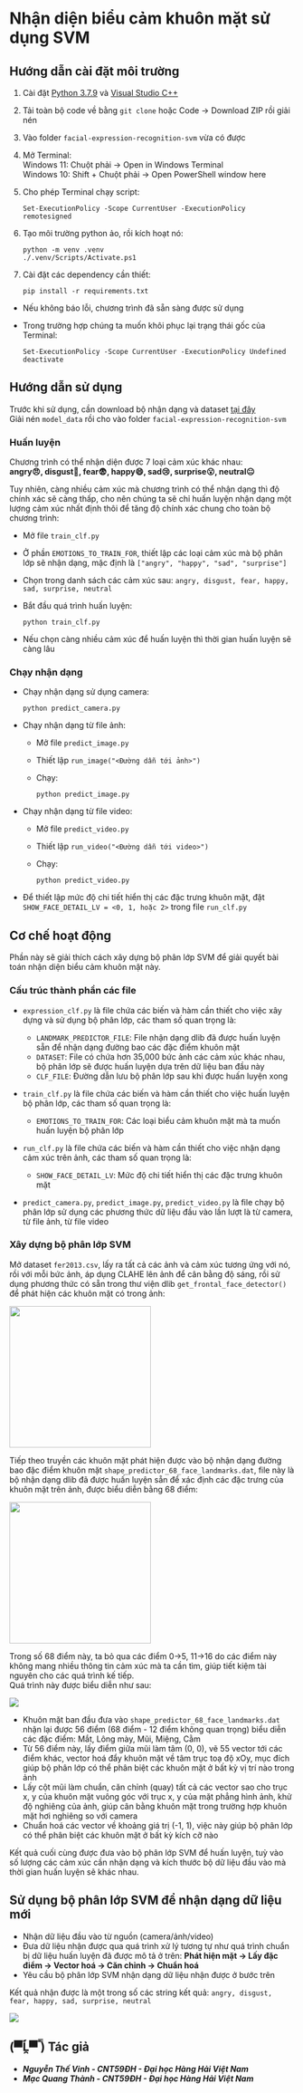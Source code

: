 # Nhận diện biểu cảm khuôn mặt sử dụng SVM

## Hướng dẫn cài đặt môi trường

1. Cài đặt [Python 3.7.9](https://www.python.org/downloads/release/python-379/) và [Visual Studio C++](https://visualstudio.microsoft.com/vs/features/cplusplus/)

2. Tải toàn bộ code về bằng `git clone` hoặc Code -> Download ZIP rồi giải nén

3. Vào folder `facial-expression-recognition-svm` vừa có được

4. Mở Terminal:\
    Windows 11: Chuột phải -> Open in Windows Terminal\
    Windows 10: Shift + Chuột phải -> Open PowerShell window here

5. Cho phép Terminal chạy script:
    ```
    Set-ExecutionPolicy -Scope CurrentUser -ExecutionPolicy remotesigned
    ```

6. Tạo môi trường python ảo, rồi kích hoạt nó:
    ```
    python -m venv .venv
    ./.venv/Scripts/Activate.ps1
    ```

7. Cài đặt các dependency cần thiết:
    ```
    pip install -r requirements.txt
    ```

- Nếu không báo lỗi, chương trình đã sẵn sàng được sử dụng
- Trong trường hợp chúng ta muốn khôi phục lại trạng thái gốc của Terminal:

    ```
    Set-ExecutionPolicy -Scope CurrentUser -ExecutionPolicy Undefined
    deactivate
    ```

## Hướng dẫn sử dụng

Trước khi sử dụng, cần download bộ nhận dạng và dataset [tại đây](https://www.mediafire.com/file/9c9rzh7wxu6h11u/model_data.rar/file)\
Giải nén `model_data` rồi cho vào folder `facial-expression-recognition-svm`

### Huấn luyện
Chương trình có thể nhận diện được 7 loại cảm xúc khác nhau:\
**angry:angry:,
disgust:vomiting_face:,
fear:fearful:,
happy:smile:,
sad:cry:,
surprise:open_mouth:,
neutral:neutral_face:**

Tuy nhiên, càng nhiều cảm xúc mà chương trình có thể nhận dạng thì độ chính xác sẽ càng thấp, cho nên chúng ta sẽ chỉ huấn luyện nhận dạng một lượng cảm xúc nhất định thôi để tăng độ chính xác chung cho toàn bộ chương trình:

- Mở file `train_clf.py`
- Ở phần `EMOTIONS_TO_TRAIN_FOR`, thiết lập các loại cảm xúc mà bộ phân lớp sẽ nhận dạng, mặc định là `["angry", "happy", "sad", "surprise"]`
- Chọn trong danh sách các cảm xúc sau: `angry, disgust, fear, happy, sad, surprise, neutral`
- Bắt đầu quá trình huấn luyện:

    ```
    python train_clf.py
    ```
- Nếu chọn càng nhiều cảm xúc để huấn luyện thì thời gian huấn luyện sẽ càng lâu

### Chạy nhận dạng
- Chạy nhận dạng sử dụng camera:

    ```
    python predict_camera.py
    ```
- Chạy nhận dạng từ file ảnh:
    - Mở file `predict_image.py`
    - Thiết lập `run_image("<Đường dẫn tới ảnh>")`
    - Chạy:
    
        ```
        python predict_image.py
        ```
- Chạy nhận dạng từ file video:
    - Mở file `predict_video.py`
    - Thiết lập `run_video("<Đường dẫn tới video>")`
    - Chạy:
    
        ```
        python predict_video.py
        ```

- Để thiết lập mức độ chi tiết hiển thị các đặc trưng khuôn mặt, đặt `SHOW_FACE_DETAIL_LV = <0, 1, hoặc 2>` trong file `run_clf.py`

## Cơ chế hoạt động
Phần này sẽ giải thích cách xây dựng bộ phân lớp SVM để giải quyết bài toán nhận diện biểu cảm khuôn mặt này.

### Cấu trúc thành phần các file
- `expression_clf.py` là file chứa các biến và hàm cần thiết cho việc xây dựng và sử dụng bộ phân lớp, các tham số quan trọng là:
    - `LANDMARK_PREDICTOR_FILE`: File nhận dạng dlib đã được huấn luyện sẵn để nhận dạng đường bao các đặc điểm khuôn mặt
    - `DATASET`: File có chứa hơn 35,000 bức ảnh các cảm xúc khác nhau, bộ phân lớp sẽ được huấn luyện dựa trên dữ liệu ban đầu này
    - `CLF_FILE`: Đường dẫn lưu bộ phân lớp sau khi được huấn luyện xong

- `train_clf.py` là file chứa các biến và hàm cần thiết cho việc huấn luyện bộ phân lớp, các tham số quan trọng là:
    - `EMOTIONS_TO_TRAIN_FOR`: Các loại biểu cảm khuôn mặt mà ta muốn huấn luyện bộ phân lớp

- `run_clf.py` là file chứa các biến và hàm cần thiết cho việc nhận dạng cảm xúc trên ảnh, các tham số quan trọng là:
    - `SHOW_FACE_DETAIL_LV`: Mức độ chi tiết hiển thị các đặc trưng khuôn mặt

- `predict_camera.py`, `predict_image.py`, `predict_video.py` là file chạy bộ phân lớp sử dụng các phương thức dữ liệu đầu vào lần lượt là từ camera, từ file ảnh, từ file video

### Xây dựng bộ phân lớp SVM
Mở dataset `fer2013.csv`, lấy ra tất cả các ảnh và cảm xúc tương ứng với nó, rồi với mỗi bức ảnh, áp dụng CLAHE lên ảnh để cân bằng độ sáng, rồi sử dụng phương thức có sẵn trong thư viện dlib `get_frontal_face_detector()` để phát hiện các khuôn mặt có trong ảnh:

<img src="resources/full_face.png" height="250">

Tiếp theo truyền các khuôn mặt phát hiện được vào bộ nhận dạng đường bao đặc điểm khuôn mặt `shape_predictor_68_face_landmarks.dat`, file này là bộ nhận dạng dlib đã được huấn luyện sẵn để xác định các đặc trưng của khuôn mặt trên ảnh, được biểu diễn bằng 68 điểm:

<img src="resources/68.png" height="250">

Trong số 68 điểm này, ta bỏ qua các điểm 0->5, 11->16 do các điểm này không mang nhiều thông tin cảm xúc mà ta cần tìm, giúp tiết kiệm tài nguyên cho các quá trình kế tiếp.\
Quá trình này được biểu diễn như sau:

<img src="resources/full_landmark.png">

- Khuôn mặt ban đầu đưa vào `shape_predictor_68_face_landmarks.dat` nhận lại được 56 điểm (68 điểm - 12 điểm không quan trọng) biểu diễn các đặc điểm: Mắt, Lông mày, Mũi, Miệng, Cằm
- Từ 56 điểm này, lấy điểm giữa mũi làm tâm (0, 0), vẽ 55 vector tới các điểm khác, vector hoá đẩy khuôn mặt về tâm trục toạ độ xOy, mục đích giúp bộ phân lớp có thể phân biệt các khuôn mặt ở bất kỳ vị trí nào trong ảnh
- Lấy cột mũi làm chuẩn, căn chỉnh (quay) tất cả các vector sao cho trục x, y của khuôn mặt vuông góc với trục x, y của mặt phẳng hình ảnh, khử độ nghiêng của ảnh, giúp cân bằng khuôn mặt trong trường hợp khuôn mặt hơi nghiêng so với camera
- Chuẩn hoá các vector về khoảng giá trị (-1, 1), việc này giúp bộ phân lớp có thể phân biệt các khuôn mặt ở bất kỳ kích cỡ nào

Kết quả cuối cùng được đưa vào bộ phân lớp SVM để huấn luyện, tuỳ vào số lượng các cảm xúc cần nhận dạng và kích thước bộ dữ liệu đầu vào mà thời gian huấn luyện sẽ khác nhau.

## Sử dụng bộ phân lớp SVM để nhận dạng dữ liệu mới

- Nhận dữ liệu đầu vào từ nguồn (camera/ảnh/video)
- Đưa dữ liệu nhận được qua quá trình xử lý tương tự như quá trình chuẩn bị dữ liệu huấn luyện đã được mô tả ở trên: **Phát hiện mặt -> Lấy đặc điểm -> Vector hoá -> Căn chỉnh -> Chuẩn hoá**
- Yêu cầu bộ phân lớp SVM nhận dạng dữ liệu nhận được ở bước trên

Kết quả nhận được là một trong số các string kết quả: `angry, disgust, fear, happy, sad, surprise, neutral`

<img src="resources/group_result.png">

## (▀̿Ĺ̯▀̿ ̿) Tác giả
 - ***Nguyễn Thế Vinh - CNT59ĐH - Đại học Hàng Hải Việt Nam***
 - ***Mạc Quang Thành - CNT59ĐH - Đại học Hàng Hải Việt Nam***
